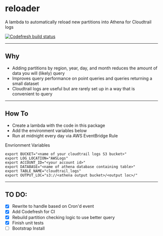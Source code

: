 # reloader

A lambda to automatically reload new partitions into Athena for Cloudtrail logs

[![Codefresh build status]( https://g.codefresh.io/api/badges/pipeline/moonmoon1919/reloader%2Ftest?branch=master&key=eyJhbGciOiJIUzI1NiJ9.NWIyYThiMjYzYmFlOGEwMDAxY2RiZWZh.5h81Od2ooleQPSDJ1tUbMIrDYzxsRi3ovMy-NHkYNdY&type=cf-2)]( https%3A%2F%2Fg.codefresh.io%2Fpipelines%2Ftest%2Fbuilds%3FrepoOwner%3DMoonMoon1919%26repoName%3Dreloader%26serviceName%3DMoonMoon1919%252Freloader%26filter%3Dtrigger%3Abuild~Build%3Bbranch%3Amaster%3Bpipeline%3A5e92addb4c3d6b7faa5ac8d7~test)

---

## Why
- Adding partitions by region, year, day, and month reduces the amount of data you will (likely) query
- Improves query performance on point queries and queries returning a small dataset
- Cloudtrail logs are useful but are rarely set up in a way that is convenient to query

---

## How To
- Create a lambda with the code in this package
- Add the environment variables below
- Run at midnight every day via AWS EventBridge Rule

Envrionment Variables
```
export BUCKET="<name of your cloudtrail logs S3 bucket>"
export LOG_LOCATION="AWSLogs"
export ACCOUNT_ID="<your account id>"
export DATABASE="<name of athena database containing table>"
export TABLE_NAME="cloudtrail_logs"
export OUTPUT_LOC="s3://<athena output bucket>/<output loc>/"
```

---

## TO DO:
- [x] Rewrite to handle based on Cron'd event
- [x] Add Codefresh for CI
- [x] Rebuild partition checking logic to use better query
- [x] Finish unit tests
- [ ] Bootstrap Install
